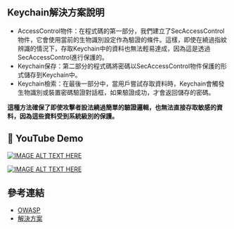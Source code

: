 ## Keychain解決方案說明
- AccessControl物件：在程式碼的第一部分，我們建立了SecAccessControl物件，它會使用當前的生物識別設定作為驗證的條件。這樣，即使在繞過指紋辨識的情況下，存取Keychain中的資料也無法輕易達成，因為這是透過SecAccessControl進行保護的。
- Keychain保存：第二部分的程式碼將密碼以SecAccessControl物件保護的形式儲存到Keychain中。
- Keychain檢索：在最後一部分中，當用戶嘗試存取資料時，Keychain會觸發生物識別或裝置密碼驗證對話框，如果驗證成功，才會返回儲存的密碼。

**這種方法確保了即使攻擊者設法繞過簡單的驗證邏輯，也無法直接存取敏感的資料，因為這些資料受到系統級別的保護。**

## 📸 YouTube Demo

[![IMAGE ALT TEXT HERE](https://img.youtube.com/vi/OssO0hMyIao/0.jpg)](https://www.youtube.com/watch?v=OssO0hMyIao)

[![IMAGE ALT TEXT HERE](https://img.youtube.com/vi/uV9fKjWspJA/0.jpg)](https://www.youtube.com/watch?v=uV9fKjWspJA)



## 參考連結
- [OWASP][1]
- [解決方案][2]

[1]: https://mas.owasp.org/MASTG/tests/ios/MASVS-AUTH/MASTG-TEST-0064/
[2]: https://github.com/OWASP/owasp-mastg/blob/master/Document/0x06f-Testing-Local-Authentication.md#local-authentication-framework
